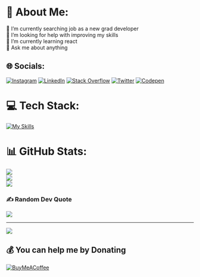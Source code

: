 # 💫 About Me:
🔭 I’m currently searching job as a new grad developer<br>🤝 I’m looking for help with improving my skills<br>🌱 I’m currently learning react<br>💬 Ask me about anything<br>


## 🌐 Socials:
[![Instagram](https://img.shields.io/badge/Instagram-%23E4405F.svg?logo=Instagram&logoColor=white)](https://instagram.com/berkantkrkys) [![LinkedIn](https://img.shields.io/badge/LinkedIn-%230077B5.svg?logo=linkedin&logoColor=white)](https://linkedin.com/in/berkant-karakayis) [![Stack Overflow](https://img.shields.io/badge/-Stackoverflow-FE7A16?logo=stack-overflow&logoColor=white)](https://stackoverflow.com/users/17421052) [![Twitter](https://img.shields.io/badge/Twitter-%231DA1F2.svg?logo=Twitter&logoColor=white)](https://twitter.com/berkantkrkyss) [![Codepen](https://img.shields.io/badge/Codepen-000000?style=for-the-badge&logo=codepen&logoColor=white)](https://codepen.io/Berkantkarakayiss) 

# 💻 Tech Stack:
[![My Skills](https://skillicons.dev/icons?i=js,html,css,sass,react,vite,wordpress,mysql,cs,c++,nodejs,ps,arduino,matlab,git,github)](https://skillicons.dev)
# 📊 GitHub Stats:
![](https://github-readme-stats.vercel.app/api?username=berkantkarakayis&theme=tokyonight&hide_border=false&include_all_commits=true&count_private=true)<br/>
![](https://github-readme-streak-stats.herokuapp.com/?user=berkantkarakayis&theme=tokyonight&hide_border=false)<br/>
![](https://github-readme-stats.vercel.app/api/top-langs/?username=berkantkarakayis&theme=tokyonight&hide_border=false&include_all_commits=true&count_private=true&layout=compact)

### ✍️ Random Dev Quote
![](https://quotes-github-readme.vercel.app/api?type=horizontal&theme=tokyonight)

---
[![](https://visitcount.itsvg.in/api?id=berkantkarakayis&icon=2&color=3)](https://visitcount.itsvg.in)

  ## 💰 You can help me by Donating
  [![BuyMeACoffee](https://img.shields.io/badge/Buy%20Me%20a%20Coffee-ffdd00?style=for-the-badge&logo=buy-me-a-coffee&logoColor=black)](https://www.buymeacoffee.com/berkant) 

  
<!-- Proudly created with GPRM ( https://gprm.itsvg.in ) -->
